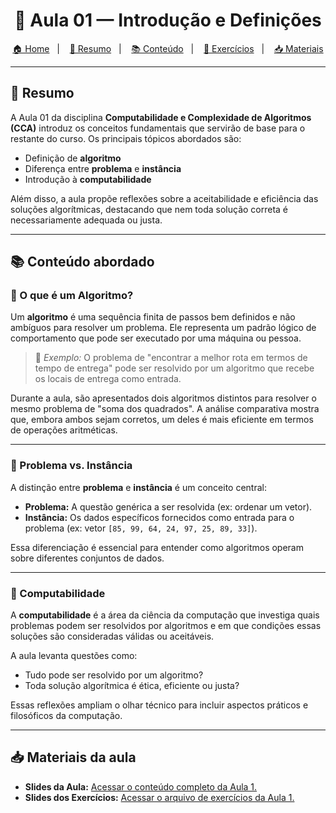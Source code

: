 <h1 align="center">📝 Aula 01 — Introdução e Definições</h1>

<p align="center">
  <a href="../README.md">🏠 Home</a>&nbsp;&nbsp;&nbsp;|&nbsp;&nbsp;&nbsp;
  <a href="#-resumo">📖 Resumo</a>&nbsp;&nbsp;&nbsp;|&nbsp;&nbsp;&nbsp;
  <a href="#-conteúdo-abordado">📚 Conteúdo</a>&nbsp;&nbsp;&nbsp;|&nbsp;&nbsp;&nbsp;
  <a href="https://github.com/https-shini/CCA-UNICSUL/blob/main/readme-models/README-AULA01-Exercicio.md">📝 Exercícios</a>&nbsp;&nbsp;&nbsp;|&nbsp;&nbsp;&nbsp;
  <a href="#-materiais-da-aula">📥 Materiais</a>
</p>

---

## 📖 Resumo

A Aula 01 da disciplina **Computabilidade e Complexidade de Algoritmos (CCA)** introduz os conceitos fundamentais que servirão de base para o restante do curso. Os principais tópicos abordados são:

- Definição de **algoritmo**
- Diferença entre **problema** e **instância**
- Introdução à **computabilidade**

Além disso, a aula propõe reflexões sobre a aceitabilidade e eficiência das soluções algorítmicas, destacando que nem toda solução correta é necessariamente adequada ou justa.

---

## 📚 Conteúdo abordado

### 🔧 O que é um Algoritmo?

Um **algoritmo** é uma sequência finita de passos bem definidos e não ambíguos para resolver um problema. Ele representa um padrão lógico de comportamento que pode ser executado por uma máquina ou pessoa.

> 📌 *Exemplo:* O problema de "encontrar a melhor rota em termos de tempo de entrega" pode ser resolvido por um algoritmo que recebe os locais de entrega como entrada.

Durante a aula, são apresentados dois algoritmos distintos para resolver o mesmo problema de "soma dos quadrados". A análise comparativa mostra que, embora ambos sejam corretos, um deles é mais eficiente em termos de operações aritméticas.

---

### 🧩 Problema vs. Instância

A distinção entre **problema** e **instância** é um conceito central:

- **Problema:** A questão genérica a ser resolvida (ex: ordenar um vetor).
- **Instância:** Os dados específicos fornecidos como entrada para o problema (ex: vetor `[85, 99, 64, 24, 97, 25, 89, 33]`).

Essa diferenciação é essencial para entender como algoritmos operam sobre diferentes conjuntos de dados.

---

### 🧠 Computabilidade

A **computabilidade** é a área da ciência da computação que investiga quais problemas podem ser resolvidos por algoritmos e em que condições essas soluções são consideradas válidas ou aceitáveis.

A aula levanta questões como:

- Tudo pode ser resolvido por um algoritmo?
- Toda solução algorítmica é ética, eficiente ou justa?

Essas reflexões ampliam o olhar técnico para incluir aspectos práticos e filosóficos da computação.

---

## 📥 Materiais da aula

- **Slides da Aula:** [Acessar o conteúdo completo da Aula 1.](https://github.com/https-shini/CCA-UNICSUL/blob/main/slides/Aula01.pdf)
- **Slides dos Exercícios:** [Acessar o arquivo de exercícios da Aula 1.](https://github.com/https-shini/CCA-UNICSUL/blob/main/slides/Aula01-Exercicio.pdf)
